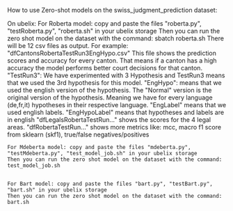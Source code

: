 How to use Zero-shot models on the swiss_judgment_prediction dataset:

On ubelix:
    For Roberta model: copy and paste the files "roberta.py", "testRoberta.py", "roberta.sh" in your ubelix storage
    Then you can run the zero shot model on the dataset with the command: sbatch roberta.sh
    There will be 12 csv files as output.
    For example: "dfCantonsRobertaTestRun3EngHypo.csv"
    This file shows the prediction scores and accuracy for every canton. That means if a canton has a high accuracy the model performs better court decisions for that canton.
    "TestRun3": We have experimented with 3 Hypothesis and TestRun3 means that we used the 3rd hypothesis for this model.
    "EngHypo": means that we used the english version of the hypothesis. The "Normal" version is the original version of the hypothesis. Meaning we have for every language (de,fr,it) hypotheses in their respective language. "EngLabel" means that we used english labels. "EngHypoLabel" means that hypotheses and labels are in english
    "dfLegalsRobertaTestRun..." shows the scores for the 4 legal areas.
    "dfRobertaTestRun..." shows more metrics like: mcc, macro f1 score from sklearn (skf1), true/false negatives/positives


    For Mdeberta model: copy and paste the files "mdeberta.py", "testMdeberta.py", "test_model_job.sh" in your ubelix storage
    Then you can run the zero shot model on the dataset with the command: test_model_job.sh


    For Bart model: copy and paste the files "bart.py", "testBart.py", "bart.sh" in your ubelix storage
    Then you can run the zero shot model on the dataset with the command: bart.sh